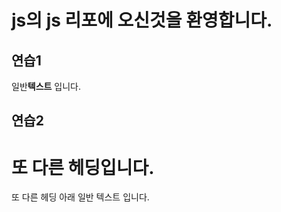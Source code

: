 # js의 js 리포에 오신것을 환영합니다.
## 연습1

일반**텍스트** 입니다.

## 연습2

또 다른 헤딩입니다.
=============================
또 다른 헤딩 아래 일반 텍스트 입니다.
